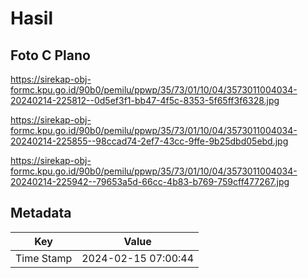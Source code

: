 # Hasil

## Foto C Plano

https://sirekap-obj-formc.kpu.go.id/90b0/pemilu/ppwp/35/73/01/10/04/3573011004034-20240214-225812--0d5ef3f1-bb47-4f5c-8353-5f65ff3f6328.jpg

https://sirekap-obj-formc.kpu.go.id/90b0/pemilu/ppwp/35/73/01/10/04/3573011004034-20240214-225855--98ccad74-2ef7-43cc-9ffe-9b25dbd05ebd.jpg

https://sirekap-obj-formc.kpu.go.id/90b0/pemilu/ppwp/35/73/01/10/04/3573011004034-20240214-225942--79653a5d-66cc-4b83-b769-759cff477267.jpg


## Metadata

| Key        | Value               |
| ---------- | ------------------- |
| Time Stamp | 2024-02-15 07:00:44 |



